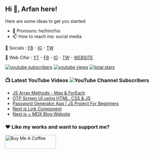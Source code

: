 ## Hi 👋, Arfan here!

Here are some ideas to get you started:

- 🌱 Pronouns: he/him/his
- 📫 How to reach me: social media

🤙 Socials : [FB][fb] - [IG][ig] - [TW][tw]

🏦 Web Cifar : [YT][wyt] - [FB][wcfb] - [IG][wcig] - [TW][wctw] - [WEBSITE][wcwebsite]


   <p align="left">
      <a href="https://www.youtube.com/c/webcifarOfficial?sub_confirmation=1">
         <img alt="youtube subscribers" title="Subscribe to my YouTube channel" src="https://custom-icon-badges.demolab.com/youtube/channel/subscribers/UCdxaLo9ALJgXgOUDURRPGiQ?color=%23E05D44&label=SUBSCRIBE&logo=video&logoColor=white&style=for-the-badge&labelColor=CE4630"/></a> 
      <a href="https://www.youtube.com/c/webcifarOfficial">
         <img alt="youtube views" title="YouTube views" src="https://custom-icon-badges.demolab.com/youtube/channel/views/UCdxaLo9ALJgXgOUDURRPGiQ?color=%23E1AD0E&logo=eye&logoColor=white&style=for-the-badge&labelColor=C79600"/></a> 
      <a href="https://github.com/shaifarfan?tab=repositories&sort=stargazers">
         <img alt="total stars" title="Total stars on GitHub" src="https://custom-icon-badges.demolab.com/github/stars/shaifarfan?color=55960c&style=for-the-badge&labelColor=488207&logo=star"/></a>
   </p>
   

### 📺 Latest YouTube Videos ![YouTube Channel Subscribers](https://img.shields.io/youtube/channel/subscribers/UCdxaLo9ALJgXgOUDURRPGiQ?style=social)

<!-- YOUTUBE:START -->
- [JS Array Methods - Map &amp; ForEach](https://www.youtube.com/watch?v=rg6r2JtuxTE)
- [OTP Screen UI using HTML, CSS &amp; JS](https://www.youtube.com/watch?v=ZVV2UM4hzIE)
- [Password Generator App | JS Project For Beginners](https://www.youtube.com/watch?v=zmLxhLOVB1M)
- [Next.js Link Component](https://www.youtube.com/watch?v=hKsRPYZ-3Jg)
- [Next.js + MDX Blog Website](https://www.youtube.com/watch?v=hpSubvgSvxo)
<!-- YOUTUBE:END -->

### ♥ Like my works and want to support me?
<a href="https://www.buymeacoffee.com/shaifarfan08" target="_blank"><img src="https://cdn.buymeacoffee.com/buttons/v2/default-blue.png" alt="Buy Me A Coffee" style="height: 45px !important;width: 162.75px !important;" ></a>


[fb]: http://facebook.com/fb.shaifarfan08
[ig]: http://instagram.com/shaifarfan08
[tw]: http://twitter.com/shaifarfan08
[wcfb]: http://facebook.com/webcifar
[wcig]: http://instagram.com/web_cifar
[wctw]: http://twitter.com/webcifar
[wcwebsite]: http://webcifar.com
[wyt]: https://www.youtube.com/channel/UCdxaLo9ALJgXgOUDURRPGiQ
